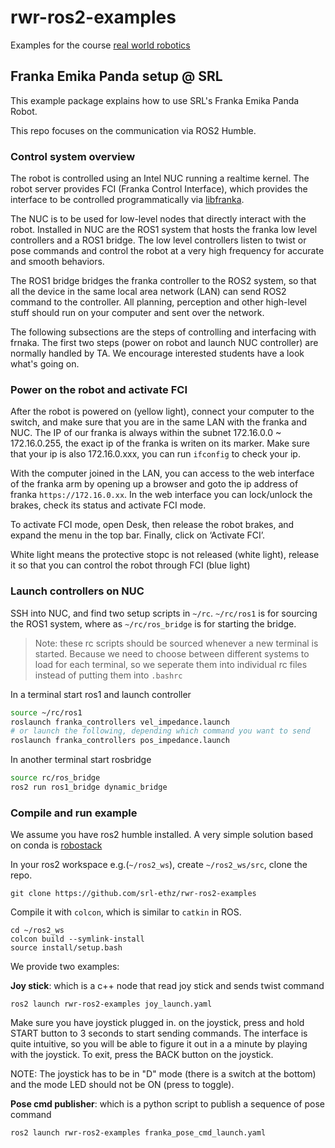 # rwr-ros2-examples
Examples for the course [real world robotics](https://rwr.ethz.ch/)


## Franka Emika Panda setup @ SRL

This example package explains how to use SRL's Franka Emika Panda Robot. 

This repo focuses on the communication via ROS2 Humble.

### Control system overview

The robot is controlled using an Intel NUC running a realtime kernel. The robot server provides FCI (Franka Control Interface), which provides the interface to be controlled programmatically via [libfranka](https://frankaemika.github.io/docs/libfranka.html). 

The NUC is to be used for low-level nodes that directly interact with the robot. 
Installed in NUC are the ROS1 system that hosts the franka low level controllers and a ROS1 bridge. The low level controllers listen to twist or pose commands and control the robot at a very high frequency for accurate and smooth behaviors.

The ROS1 bridge bridges the franka controller to the ROS2 system, so that all the device in the same local area network (LAN) can send ROS2 command to the controller. 
All planning, perception and other high-level stuff should run on your computer and sent over the network.

The following subsections are the steps of controlling and interfacing with frnaka. The first two steps (power on robot and launch NUC controller) are normally handled by TA. We encourage interested students have a look what's going on.

### Power on the robot and activate FCI

After the robot is powered on (yellow light), connect your computer to the switch, and make sure that you are in the same LAN with the franka and NUC. The IP of our franka is always within the subnet 172.16.0.0 ~ 172.16.0.255, the exact ip of the franka is writen on its marker. Make sure that your ip is also 172.16.0.xxx, you can run `ifconfig` to check your ip.

With the computer joined in the LAN, you can access to the web interface of the franka arm by opening up a browser and goto the ip address of franka `https://172.16.0.xx`. In the web interface you can lock/unlock the brakes, check its status and activate FCI mode.

To activate FCI mode, open Desk, then release the robot brakes, and expand the menu in the top bar. Finally, click on ‘Activate FCI’.

White light means the protective stopc is not released (white light), release it so that you can control the robot through FCI (blue light)

### Launch controllers on NUC

SSH into NUC, and find two setup scripts in `~/rc`. `~/rc/ros1` is for sourcing the ROS1 system, where as `~/rc/ros_bridge` is for starting the bridge.

> Note: these rc scripts should be sourced whenever a new terminal is started. Because we need to choose between different systems to load for each terminal, so we seperate them into individual rc files instead of putting them into `.bashrc`

In a terminal start ros1 and launch controller
```bash
source ~/rc/ros1
roslaunch franka_controllers vel_impedance.launch
# or launch the following, depending which command you want to send
roslaunch franka_controllers pos_impedance.launch
```

In another terminal start rosbridge
```bash
source rc/ros_bridge
ros2 run ros1_bridge dynamic_bridge
```

### Compile and run example

We assume you have ros2 humble installed. A very simple solution based on conda is [robostack](https://robostack.github.io/)

In your ros2 workspace e.g.(`~/ros2_ws`), create `~/ros2_ws/src`, clone the repo.

```
git clone https://github.com/srl-ethz/rwr-ros2-examples
```

Compile it with `colcon`, which is similar to `catkin` in ROS.

```
cd ~/ros2_ws
colcon build --symlink-install
source install/setup.bash
```

We provide two examples:

**Joy stick**: which is a c++ node that read joy stick and sends twist command
```
ros2 launch rwr-ros2-examples joy_launch.yaml
```

Make sure you have joystick plugged in. on the joystick, press and hold START button to 3 seconds to start sending commands. The interface is quite intuitive, so you will be able to figure it out in a a minute by playing with the joystick. To exit, press the BACK button on the joystick.

NOTE: The joystick has to be in "D" mode (there is a switch at the bottom) and the mode LED should not be ON (press to toggle).

**Pose cmd publisher**: which is a python script to publish a sequence of pose command

```
ros2 launch rwr-ros2-examples franka_pose_cmd_launch.yaml
```